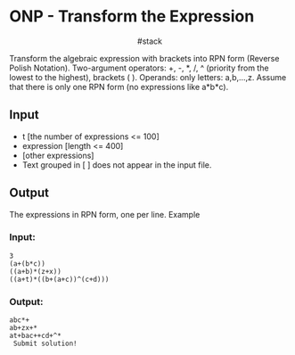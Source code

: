 # ONP - Transform the Expression
<p align="center"> #stack </p>
Transform the algebraic expression with brackets into RPN form (Reverse Polish Notation). Two-argument operators: +, -, *, /, ^ (priority from the lowest to the highest), brackets ( ). Operands: only letters: a,b,...,z. Assume that there is only one RPN form (no expressions like a*b*c).

## Input

- t [the number of expressions <= 100]
- expression [length <= 400]
- [other expressions]
- Text grouped in [ ] does not appear in the input file.

## Output

The expressions in RPN form, one per line.
Example

### Input:
```shell
3
(a+(b*c))
((a+b)*(z+x))
((a+t)*((b+(a+c))^(c+d)))
```

### Output:
```shell
abc*+
ab+zx+*
at+bac++cd+^*
 Submit solution!
```
